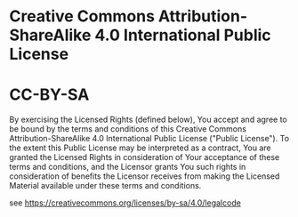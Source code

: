 # Creative Commons Attribution-ShareAlike 4.0 International Public License

# CC-BY-SA

By exercising the Licensed Rights (defined below), You accept and agree to be bound by the terms and conditions of this Creative Commons Attribution-ShareAlike 4.0 International Public License ("Public License"). To the extent this Public License may be interpreted as a contract, You are granted the Licensed Rights in consideration of Your acceptance of these terms and conditions, and the Licensor grants You such rights in consideration of benefits the Licensor receives from making the Licensed Material available under these terms and conditions.

see https://creativecommons.org/licenses/by-sa/4.0/legalcode
